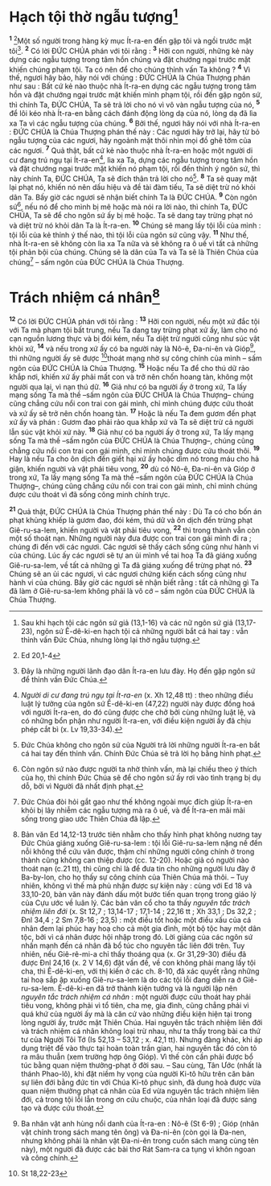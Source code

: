 # Hạch tội thờ ngẫu tượng[^1]
<sup><b>1</b></sup> [^1*]Một số người trong hàng kỳ mục Ít-ra-en đến gặp tôi và ngồi trước mặt tôi[^2]. <sup><b>2</b></sup> Có lời ĐỨC CHÚA phán với tôi rằng : <sup><b>3</b></sup> Hỡi con người, những kẻ này dựng các ngẫu tượng trong tâm hồn chúng và đặt chướng ngại trước mặt khiến chúng phạm tội. Ta có nên để cho chúng thỉnh vấn Ta không ? <sup><b>4</b></sup> Vì thế, ngươi hãy bảo, hãy nói với chúng : ĐỨC CHÚA là Chúa Thượng phán như sau : Bất cứ kẻ nào thuộc nhà Ít-ra-en dựng các ngẫu tượng trong tâm hồn và đặt chướng ngại trước mặt khiến mình phạm tội, rồi đến gặp ngôn sứ, thì chính Ta, ĐỨC CHÚA, Ta sẽ trả lời cho nó vì vô vàn ngẫu tượng của nó, <sup><b>5</b></sup> để lôi kéo nhà Ít-ra-en bằng cách đánh động lòng dạ của nó, lòng dạ đã lìa xa Ta vì các ngẫu tượng của chúng. <sup><b>6</b></sup> Bởi thế, ngươi hãy nói với nhà Ít-ra-en : ĐỨC CHÚA là Chúa Thượng phán thế này : Các ngươi hãy trở lại, hãy từ bỏ ngẫu tượng của các ngươi, hãy ngoảnh mặt thôi nhìn mọi đồ ghê tởm của các ngươi. <sup><b>7</b></sup> Quả thật, bất cứ kẻ nào thuộc nhà Ít-ra-en hoặc một người di cư đang trú ngụ tại Ít-ra-en[^3], lìa xa Ta, dựng các ngẫu tượng trong tâm hồn và đặt chướng ngại trước mặt khiến nó phạm tội, rồi đến thỉnh ý ngôn sứ, thì này chính Ta, ĐỨC CHÚA, Ta sẽ đích thân trả lời cho nó[^4]. <sup><b>8</b></sup> Ta sẽ quay mặt lại phạt nó, khiến nó nên dấu hiệu và đề tài đàm tiếu, Ta sẽ diệt trừ nó khỏi dân Ta. Bấy giờ các ngươi sẽ nhận biết chính Ta là ĐỨC CHÚA. <sup><b>9</b></sup> Còn ngôn sứ[^5], nếu nó để cho mình bị mê hoặc mà nói ra lời nào, thì chính Ta, ĐỨC CHÚA, Ta sẽ để cho ngôn sứ ấy bị mê hoặc. Ta sẽ dang tay trừng phạt nó và diệt trừ nó khỏi dân Ta là Ít-ra-en. <sup><b>10</b></sup> Chúng sẽ mang lấy tội lỗi của mình : tội lỗi của kẻ thỉnh ý thế nào, thì tội lỗi của ngôn sứ cũng vậy. <sup><b>11</b></sup> Như thế, nhà Ít-ra-en sẽ không còn lìa xa Ta nữa và sẽ không ra ô uế vì tất cả những tội phản bội của chúng. Chúng sẽ là dân của Ta và Ta sẽ là Thiên Chúa của chúng[^6] – sấm ngôn của ĐỨC CHÚA là Chúa Thượng.

# Trách nhiệm cá nhân[^7]
<sup><b>12</b></sup> Có lời ĐỨC CHÚA phán với tôi rằng : <sup><b>13</b></sup> Hỡi con người, nếu một xứ đắc tội với Ta mà phạm tội bất trung, nếu Ta dang tay trừng phạt xứ ấy, làm cho nó cạn nguồn lương thực và bị đói kém, nếu Ta diệt trừ người cũng như súc vật khỏi xứ, <sup><b>14</b></sup> và nếu trong xứ ấy có ba người này là Nô-ê, Đa-ni-ên và Gióp[^8], thì những người ấy sẽ được [^2*]thoát mạng nhờ sự công chính của mình – sấm ngôn của ĐỨC CHÚA là Chúa Thượng. <sup><b>15</b></sup> Hoặc nếu Ta để cho thú dữ rảo khắp nơi, khiến xứ ấy phải mất con và trở nên chốn hoang tàn, không một người qua lại, vì nạn thú dữ. <sup><b>16</b></sup> Giả như có ba người ấy ở trong xứ, Ta lấy mạng sống Ta mà thề –sấm ngôn của ĐỨC CHÚA là Chúa Thượng– chúng cũng chẳng cứu nổi con trai con gái mình, chỉ mình chúng được cứu thoát và xứ ấy sẽ trở nên chốn hoang tàn. <sup><b>17</b></sup> Hoặc là nếu Ta đem gươm đến phạt xứ ấy và phán : Gươm đao phải rảo qua khắp xứ và Ta sẽ diệt trừ cả người lẫn súc vật khỏi xứ này. <sup><b>18</b></sup> Giả như có ba người ấy ở trong xứ, Ta lấy mạng sống Ta mà thề –sấm ngôn của ĐỨC CHÚA là Chúa Thượng–, chúng cũng chẳng cứu nổi con trai con gái mình, chỉ mình chúng được cứu thoát thôi. <sup><b>19</b></sup> Hay là nếu Ta cho ôn dịch đến giết hại xứ ấy hoặc dìm nó trong máu cho hả giận, khiến người và vật phải tiêu vong, <sup><b>20</b></sup> dù có Nô-ê, Đa-ni-ên và Gióp ở trong xứ, Ta lấy mạng sống Ta mà thề –sấm ngôn của ĐỨC CHÚA là Chúa Thượng–, chúng cũng chẳng cứu nổi con trai con gái mình, chỉ mình chúng được cứu thoát vì đã sống công minh chính trực.

<sup><b>21</b></sup> Quả thật, ĐỨC CHÚA là Chúa Thượng phán thế này : Dù Ta có cho bốn án phạt khủng khiếp là gươm đao, đói kém, thú dữ và ôn dịch đến trừng phạt Giê-ru-sa-lem, khiến người và vật phải tiêu vong, <sup><b>22</b></sup> thì trong thành vẫn còn một số thoát nạn. Những người này đưa được con trai con gái mình đi ra ; chúng đi đến với các ngươi. Các ngươi sẽ thấy cách sống cũng như hành vi của chúng. Lúc ấy các ngươi sẽ tự an ủi mình về tai hoạ Ta đã giáng xuống Giê-ru-sa-lem, về tất cả những gì Ta đã giáng xuống để trừng phạt nó. <sup><b>23</b></sup> Chúng sẽ an ủi các ngươi, vì các ngươi chứng kiến cách sống cũng như hành vi của chúng. Bấy giờ các ngươi sẽ nhận biết rằng : tất cả những gì Ta đã làm ở Giê-ru-sa-lem không phải là vô cớ – sấm ngôn của ĐỨC CHÚA là Chúa Thượng.

[^1]: Sau khi hạch tội các ngôn sứ giả (13,1-16) và các nữ ngôn sứ giả (13,17-23), ngôn sứ Ê-dê-ki-en hạch tội cả những người bắt cá hai tay : vẫn thỉnh vấn Đức Chúa, nhưng lòng lại thờ ngẫu tượng.
[^2]: Đây là những người lãnh đạo dân Ít-ra-en lưu đày. Họ đến gặp ngôn sứ để thỉnh vấn Đức Chúa.
[^3]: <i>Người di cư đang trú ngụ tại Ít-ra-en</i> (x. Xh 12,48 tt) : theo những điều luật lý tưởng của ngôn sứ Ê-dê-ki-en (47,22) người này được đồng hoá với người Ít-ra-en, do đó cũng được che chở bởi cùng những luật lệ, và có những bổn phận như người Ít-ra-en, với điều kiện người ấy đã chịu phép cắt bì (x. Lv 19,33-34).
[^4]: Đức Chúa không cho ngôn sứ của Người trả lời những người Ít-ra-en bắt cá hai tay đến thỉnh vấn. Chính Đức Chúa sẽ trả lời họ bằng hình phạt.
[^5]: Còn ngôn sứ nào được người ta nhờ thỉnh vấn, mà lại chiều theo ý thích của họ, thì chính Đức Chúa sẽ để cho ngôn sứ ấy rơi vào tình trạng bị dụ dỗ, bởi vì Người đã nhất định phạt.
[^6]: Đức Chúa đòi hỏi gắt gao như thế không ngoài mục đích giúp Ít-ra-en khỏi bị lây nhiễm các ngẫu tượng mà ra ô uế, và để Ít-ra-en mãi mãi sống trong giao ước Thiên Chúa đã lập.
[^7]: Bản văn Ed 14,12-13 trước tiên nhằm cho thấy hình phạt không nương tay Đức Chúa giáng xuống Giê-ru-sa-lem : tội lỗi Giê-ru-sa-lem nặng nề đến nỗi không thể cứu vãn được, thậm chí những người công chính ở trong thành cũng không can thiệp được (cc. 12-20). Hoặc giả có người nào thoát nạn (c.21 tt), thì cũng chỉ là để đưa tin cho những người lưu đày ở Ba-by-lon, cho họ thấy sự công chính của Thiên Chúa mà thôi. – Tuy nhiên, không vì thế mà phủ nhận được sự kiện này : cùng với Ed 18 và 33,10-20, bản văn này đánh dấu một bước tiến quan trọng trong giáo lý của Cựu ước về luân lý. Các bản văn cổ cho ta thấy <i>nguyên tắc trách nhiệm liên đới</i> (x. St 12,7 ; 13,14-17 ; 17,1-14 ; 22,16 tt ; Xh 33,1 ; Ds 32,2 ; Đnl 34,4 ; 2 Sm 7,8-16 ; 23,5) : một điều tốt hoặc một điều xấu của cá nhân đem lại phúc hay hoạ cho cả một gia đình, một bộ tộc hay một dân tộc, bởi vì cá nhân được hội nhập trong đó. Lời giảng của các ngôn sứ nhấn mạnh đến cá nhân đã bổ túc cho nguyên tắc liên đới trên. Tuy nhiên, nếu Giê-rê-mi-a chỉ thấy thoáng qua (x. Gr 31,29-30) điều đã được Đnl 24,16 (x. 2 V 14,6) đặt vấn đề, về con không phải mang lấy tội cha, thì Ê-dê-ki-en, với thị kiến ở các ch. 8-10, đã xác quyết rằng những tai hoạ sắp ập xuống Giê-ru-sa-lem là do các tội lỗi đang diễn ra ở Giê-ru-sa-lem. Ê-dê-ki-en đã trở thành kiện tướng và là người lập nên <i>nguyên tắc trách nhiệm cá nhân</i> : một người được cứu thoát hay phải tiêu vong, không phải vì tổ tiên, cha mẹ, gia đình, cũng chẳng phải vì quá khứ của người ấy mà là căn cứ vào những điều kiện hiện tại trong lòng người ấy, trước mặt Thiên Chúa. Hai nguyên tắc trách nhiệm liên đới và trách nhiệm cá nhân không loại trừ nhau, như ta thấy trong bài ca thứ tư của Người Tôi Tớ (Is 52,13 – 53,12 ; x. 42,1 tt). Nhưng đàng khác, khi áp dụng triệt để vào thực tại hoàn toàn trần gian, hai nguyên tắc đó còn tỏ ra mâu thuẫn (xem trường hợp ông Gióp). Vì thế còn cần phải được bổ túc bằng quan niệm thưởng-phạt ở đời sau. – Sau cùng, Tân Ước (nhất là thánh Phao-lô), khi đặt niềm hy vọng của người Ki-tô hữu trên căn bản sự liên đới bằng đức tin với Chúa Ki-tô phục sinh, đã dung hoà được vừa quan niệm thưởng phạt cá nhân của Ed vừa nguyên tắc trách nhiệm liên đới, cả trong tội lỗi lẫn trong ơn cứu chuộc, của nhân loại đã được sáng tạo và được cứu thoát.
[^8]: Ba nhân vật anh hùng nổi danh của Ít-ra-en : Nô-ê (St 6-9) ; Gióp (nhân vật chính trong sách mang tên ông) và Đa-ni-ên (còn gọi là Đa-nen, nhưng không phải là nhân vật Đa-ni-ên trong cuốn sách mang cùng tên này), một người đã được các bài thơ Rát Sam-ra ca tụng vì khôn ngoan và công chính.
[^1*]: Ed 20,1-4
[^2*]: St 18,22-23
